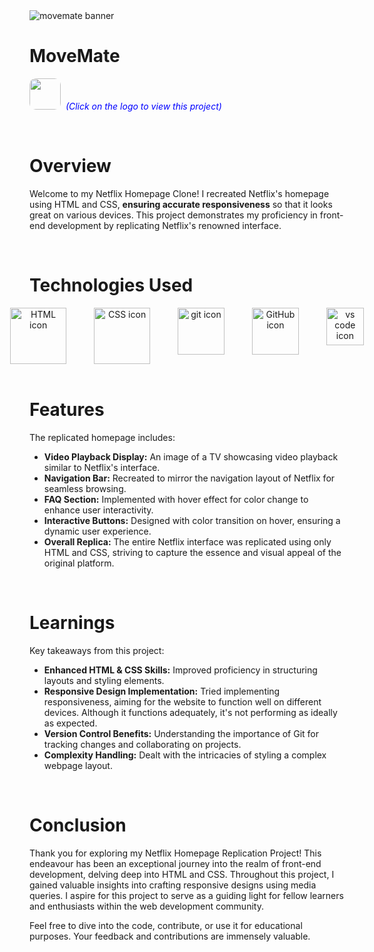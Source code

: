 <img src="https://i.postimg.cc/59XmPJh1/movemate-banner.jpg" alt="movemate banner">

# MoveMate 

[<img src="https://i.postimg.cc/8C3xY4zz/2.jpg" width="50" style="border-radius: 10px;" target="_main">](https://harshilshrma.github.io/MoveMate/) <span style="color:blue"> _&nbsp;(Click on the logo to view this project)_</span>

<br> 

# Overview
Welcome to my Netflix Homepage Clone! I recreated Netflix's homepage using HTML and CSS, <strong>ensuring accurate responsiveness</strong> so that it looks great on various devices. This project demonstrates my proficiency in front-end development by replicating Netflix's renowned interface.

<br>

# Technologies Used

<!-- Technologies Used -->
<div style="text-align: center;">
  <div style="display: flex; justify-content: center; gap: 20px;">
    <img src="https://user-images.githubusercontent.com/25181517/192158954-f88b5814-d510-4564-b285-dff7d6400dad.png" alt="HTML icon" height="90px" title="HTML">
    &nbsp;
    <img src="https://user-images.githubusercontent.com/25181517/183898674-75a4a1b1-f960-4ea9-abcb-637170a00a75.png" alt="CSS icon" height="90px" title="CSS">
    &nbsp;
    <img src="https://user-images.githubusercontent.com/25181517/192108372-f71d70ac-7ae6-4c0d-8395-51d8870c2ef0.png" alt="git icon" height="75px" title="Git">
    &nbsp;
    <img src="https://user-images.githubusercontent.com/25181517/192108374-8da61ba1-99ec-41d7-80b8-fb2f7c0a4948.png" alt="GitHub icon" height="75px" title="GitHub">
    &nbsp;
    <img src="https://user-images.githubusercontent.com/25181517/192108891-d86b6220-e232-423a-bf5f-90903e6887c3.png" alt="vs code icon" height="60px" title="Microsoft Visual Studio">
  </div>
</div>

<br>

# Features
The replicated homepage includes:

<ul>
    <li>
        <strong>Video Playback Display:</strong> An image of a TV showcasing video playback similar to Netflix's interface.
    </li>
    <li>
        <strong>Navigation Bar:</strong> Recreated to mirror the navigation layout of Netflix for seamless browsing.
    </li>
    <li>
        <strong>FAQ Section:</strong> Implemented with hover effect for color change to enhance user interactivity.
    </li>
    <li>
        <strong>Interactive Buttons:</strong> Designed with color transition on hover, ensuring a dynamic user experience.
    </li>
    <li>
        <strong>Overall Replica:</strong> The entire Netflix interface was replicated using only HTML and CSS, striving to capture the essence and visual appeal of the original platform.
    </li>
</ul>


<br>

# Learnings
Key takeaways from this project:

<ul>
    <li><strong>Enhanced HTML & CSS Skills:</strong> Improved proficiency in structuring layouts and styling elements.</li>
    <li><strong>Responsive Design Implementation:</strong> Tried implementing responsiveness, aiming for the website to function well on different devices. Although it functions adequately, it's not performing as ideally as expected.</li>
    <li><strong>Version Control Benefits:</strong> Understanding the importance of Git for tracking changes and collaborating on projects.</li>
    <li><strong>Complexity Handling:</strong> Dealt with the intricacies of styling a complex webpage layout.</li>
</ul>


<br>

# Conclusion

Thank you for exploring my Netflix Homepage Replication Project! This endeavour has been an exceptional journey into the realm of front-end development, delving deep into HTML and CSS. Throughout this project, I gained valuable insights into crafting responsive designs using media queries. I aspire for this project to serve as a guiding light for fellow learners and enthusiasts within the web development community.

Feel free to dive into the code, contribute, or use it for educational purposes. Your feedback and contributions are immensely valuable.

<br>

